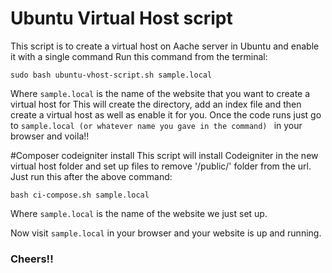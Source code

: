 # Ubuntu Virtual Host script
This script is to create a virtual host on Aache server in Ubuntu and enable it with a single command
Run this command from the terminal:
```
sudo bash ubuntu-vhost-script.sh sample.local
```
Where ```sample.local``` is the name of the website that you want to create a virtual host for
This will create the directory, add an index file and then create a virtual host as well as enable it for you.
Once the code runs just go to ```sample.local (or whatever name you gave in the command) ``` in your browser and voila!!

#Composer codeigniter install
This script will install Codeigniter in the new virtual host folder and set up files to remove '/public/' folder from the url.
Just run this after the above command:
```
bash ci-compose.sh sample.local
```
Where ```sample.local``` is the name of the website we just set up.

Now visit ```sample.local``` in your browser and your website is up and running.

### Cheers!!
